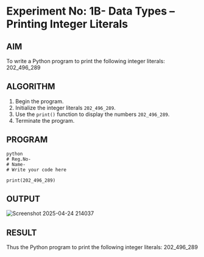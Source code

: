 # Experiment No: 1B- Data Types – Printing Integer Literals

## AIM  
To write a Python program to print the following integer literals: 202_496_289

## ALGORITHM  
1. Begin the program.  
2. Initialize the integer literals `202_496_289`.  
3. Use the `print()` function to display the numbers `202_496_289`.  
4. Terminate the program.

## PROGRAM
```
python
# Reg.No-
# Name-
# Write your code here

print(202_496_289)

```
## OUTPUT
![Screenshot 2025-04-24 214037](https://github.com/user-attachments/assets/f813f619-f95b-401c-9929-8e41196155bc)

## RESULT
Thus the Python program to print the following integer literals: 202_496_289
